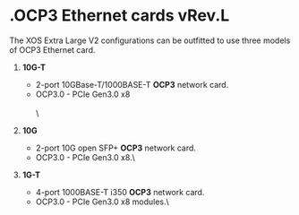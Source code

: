 # .OCP3 Ethernet cards vRev.L

The XOS Extra Large V2  configurations can be outfitted to use three models of OCP3 Ethernet card.

1. **10G-T**
   * 2-port 10GBase-T/1000BASE-T **OCP3** network card.
   * OCP3.0 -  PCIe Gen3.0 x8\
     \
     \

2. **10G**
   * 2-port 10G open SFP+ **OCP3** network card.
   * OCP3.0 -  PCIe Gen3.0 x8.\

3. **1G-T**
   * 4-port 1000BASE-T i350 **OCP3** network card.
   * OCP3.0 -  PCIe Gen3.0 x8 modules.\
